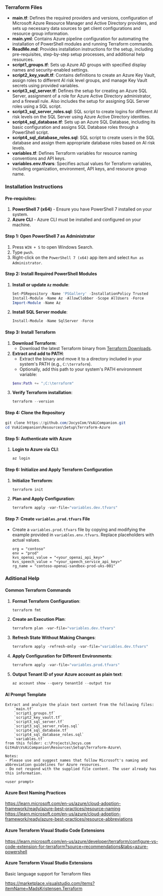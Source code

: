 ### Terraform Files

- **main.tf**: Defines the required providers and versions, configuration of Microsoft Azure Resource Manager and Active Directory providers, and sets up necessary data sources to get client configurations and resource group information.
- **main.yml**: Contains Azure pipeline configuration for automating the installation of PowerShell modules and running Terraform commands.
- **ReadMe.md**: Provides installation instructions for the setup, including pre-requisites, step-by-step setup processes, and additional help resources.
- **script1_groups.tf**: Sets up Azure AD groups with specified display names and security-enabled settings.
- **script2_key_vault.tf**: Contains definitions to create an Azure Key Vault, assign roles to different AI risk level groups, and manage Key Vault secrets using provided variables.
- **script3_sql_server.tf**: Defines the setup for creating an Azure SQL Server, assignment of a role for Azure Active Directory administrator, and a firewall rule. Also includes the setup for assigning SQL Server roles using a SQL script.
- **script3_sql_server_roles.sql**: SQL script to create logins for different AI risk levels on the SQL Server using Azure Active Directory identities.
- **script4_sql_database.tf**: Sets up an Azure SQL Database, including its basic configuration and assigns SQL Database roles through a PowerShell script.
- **script4_sql_database_roles.sql**: SQL script to create users in the SQL database and assign them appropriate database roles based on AI risk levels.
- **variables.tf**: Defines Terraform variables for resource naming conventions and API keys.
- **variables.env.tfvars**: Specifies actual values for Terraform variables, including organization, environment, API keys, and resource group name.

### Installation Instructions

#### Pre-requisites:
1. **PowerShell 7 (x64)** - Ensure you have PowerShell 7 installed on your system.
2. **Azure CLI** - Azure CLI must be installed and configured on your machine.

#### Step 1: Open PowerShell 7 as Administrator
1. Press `WIN + S` to open Windows Search.
2. Type `pwsh`.
3. Right-click on the `PowerShell 7 (x64)` app item and select `Run as Administrator`.

#### Step 2: Install Required PowerShell Modules
1. **Install or update `Az` module**:
    ```powershell
    Set-PSRepository -Name 'PSGallery' -InstallationPolicy Trusted
    Install-Module -Name Az -AllowClobber -Scope AllUsers -Force
    Import-Module -Name Az
    ```
2. **Install SQL Server module**:
    ```powershell
    Install-Module -Name SqlServer -Force
    ```

#### Step 3: Install Terraform
1. **Download Terraform**:
    - Download the latest Terraform binary from [Terraform Downloads](https://www.terraform.io/downloads.html).
2. **Extract and add to PATH**:
    - Extract the binary and move it to a directory included in your system's PATH (e.g., `C:\terraform`).
    - Optionally, add this path to your system's PATH environment variable:
    ```powershell
    $env:Path += ";C:\terraform"
    ```
3. **Verify Terraform installation**:
    ```powershell
    terraform --version
    ```

#### Step 4: Clone the Repository
```powershell
git clone https://github.com/JocysCom/VsAiCompanion.git
cd VsAiCompanion\Resources\Setup\Terraform-Azure
```

#### Step 5: Authenticate with Azure
1. **Login to Azure via CLI**:
    ```powershell
    az login
    ```

#### Step 6: Initialize and Apply Terraform Configuration
1. **Initialize Terraform**:
    ```powershell
    terraform init
    ```
2. **Plan and Apply Configuration**:
    ```powershell
    terraform apply -var-file="variables.dev.tfvars"
    ```

#### Step 7: Create `variables.prod.tfvars` File
- Create a `variables.prod.tfvars` file by copying and modifying the example provided in `variables.env.tfvars`. Replace placeholders with actual values.
    ```hcl
    org = "contoso"
    env = "prod"
    kvs_openai_value = "<your_openai_api_key>"
    kvs_speech_value = "<your_speech_service_api_key>"
    rg_name = "contoso-openai-sandbox-prod-uks-001"
    ```

### Aditional Help

#### Common Terraform Commands
1. **Format Terraform Configuration**:
    ```powershell
    terraform fmt
    ```
2. **Create an Execution Plan**:
    ```powershell
    terraform plan -var-file="variables.dev.tfvars"
    ```
3. **Refresh State Without Making Changes**:
    ```powershell
    terraform apply -refresh-only -var-file="variables.dev.tfvars"
    ```
4. **Apply Configuration for Different Environments**:
    ```powershell
    terraform apply -var-file="variables.prod.tfvars"
    ```
5. **Output Tenant ID of your Azure account as plain text**:
    ```powershell
    az account show --query tenantId --output tsv
    ```

#### AI Prompt Template

```text
Extract and analyze the plain text content from the following files:
	`main.tf`
	`script1_groups.tf`
	`script2_key_vault.tf`
	`script3_sql_server.tf`
	`script3_sql_server_roles.sql`
	`script4_sql_database.tf`
	`script4_sql_database_roles.sql`
	`variables.tf`
from this folder: c:\Projects\Jocys.com GitHub\VsAiCompanion\Resources\Setup\Terraform-Azure\

Notes:
- Please use and suggest names that follow Microsoft's naming and abbreviation guidelines for Azure resources.
- Do not respond with the supplied file content. The user already has this information.

<user prompt>
```

#### Azure Best Naming Practices

https://learn.microsoft.com/en-us/azure/cloud-adoption-framework/ready/azure-best-practices/resource-naming
https://learn.microsoft.com/en-us/azure/cloud-adoption-framework/ready/azure-best-practices/resource-abbreviations

#### Azure Terraform Visual Studio Code Extensions

https://learn.microsoft.com/en-us/azure/developer/terraform/configure-vs-code-extension-for-terraform?source=recommendations&tabs=azure-powershell

#### Azure Terraform Visual Studio Extensions

Basic language support for Terraform files

https://marketplace.visualstudio.com/items?itemName=MadsKristensen.Terraform
